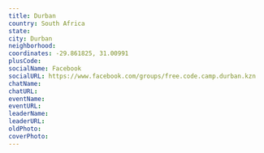 ```yaml
---
title: Durban
country: South Africa
state: 
city: Durban
neighborhood: 
coordinates: -29.861825, 31.00991
plusCode:
socialName: Facebook
socialURL: https://www.facebook.com/groups/free.code.camp.durban.kzn
chatName:
chatURL:
eventName:
eventURL:
leaderName:
leaderURL:
oldPhoto: 
coverPhoto:
---
```

